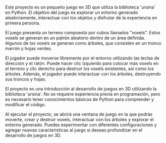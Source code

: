 
Este proyecto es un pequeño juego en 3D que utiliza la biblioteca 'ursina' en Python. El objetivo del juego es explorar un entorno generado aleatoriamente, interactuar con los objetos y disfrutar de la experiencia en primera persona.

El juego presenta un terreno compuesto por cubos llamados "voxels". Estos voxels se generan en un patrón aleatorio dentro de un área definida. Algunos de los voxels se generan como árboles, que consisten en un tronco marrón y hojas verdes.

El jugador puede moverse libremente por el entorno utilizando las teclas de dirección y el ratón. Puede hacer clic izquierdo para colocar más voxels en el terreno y clic derecho para destruir los voxels existentes, así como los árboles. Además, el jugador puede interactuar con los árboles, destruyendo sus troncos y hojas.

El proyecto es una introducción al desarrollo de juegos en 3D utilizando la biblioteca 'ursina'. No se requiere experiencia previa en programación, pero es necesario tener conocimientos básicos de Python para comprender y modificar el código.

Al ejecutar el proyecto, se abrirá una ventana de juego en la que podrás moverte, crear y destruir voxels, interactuar con los árboles y explorar el entorno generado. Puedes experimentar con diferentes configuraciones y agregar nuevas características al juego si deseas profundizar en el desarrollo de juegos en 3D.